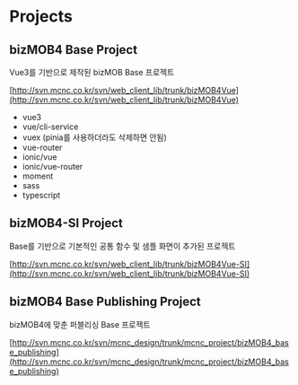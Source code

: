 # Projects

## bizMOB4 Base Project

Vue3를 기반으로 제작된 bizMOB Base 프로젝트

[http://svn.mcnc.co.kr/svn/web_client_lib/trunk/bizMOB4Vue](http://svn.mcnc.co.kr/svn/web_client_lib/trunk/bizMOB4Vue)

- vue3
- vue/cli-service
- vuex (pinia를 사용하더라도 삭제하면 안됨)
- vue-router
- ionic/vue
- ionic/vue-router
- moment
- sass
- typescript

## bizMOB4-SI Project

Base를 기반으로 기본적인 공통 함수 및 샘플 화면이 추가된 프로젝트

[http://svn.mcnc.co.kr/svn/web_client_lib/trunk/bizMOB4Vue-SI](http://svn.mcnc.co.kr/svn/web_client_lib/trunk/bizMOB4Vue-SI)

## bizMOB4 Base Publishing Project

bizMOB4에 맞춘 퍼블리싱 Base 프로젝트

[http://svn.mcnc.co.kr/svn/mcnc_design/trunk/mcnc_project/bizMOB4_base_publishing](http://svn.mcnc.co.kr/svn/mcnc_design/trunk/mcnc_project/bizMOB4_base_publishing)